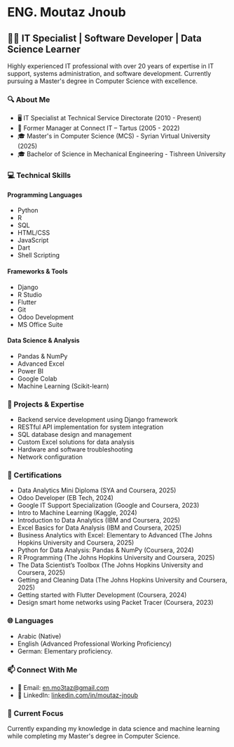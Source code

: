 # ENG. Moutaz Jnoub

## 👨‍💻 IT Specialist | Software Developer | Data Science Learner

Highly experienced IT professional with over 20 years of expertise in IT support, systems administration, and software development. Currently pursuing a Master's degree in Computer Science with excellence.

### 🔍 About Me

- 🖥️ IT Specialist at Technical Service Directorate (2010 - Present)
- 🏪 Former Manager at Connect IT – Tartus (2005 - 2022)
- 🎓 Master's in Computer Science (MCS) - Syrian Virtual University (2025)
- 🎓 Bachelor of Science in Mechanical Engineering - Tishreen University

### 💻 Technical Skills

#### Programming Languages
- Python
- R
- SQL
- HTML/CSS
- JavaScript
- Dart
- Shell Scripting

#### Frameworks & Tools
- Django
- R Studio
- Flutter
- Git
- Odoo Development
- MS Office Suite

#### Data Science & Analysis
- Pandas & NumPy
- Advanced Excel
- Power BI
- Google Colab
- Machine Learning (Scikit-learn)

### 🚀 Projects & Expertise

- Backend service development using Django framework
- RESTful API implementation for system integration
- SQL database design and management
- Custom Excel solutions for data analysis
- Hardware and software troubleshooting
- Network configuration

### 📜 Certifications

- Data Analytics Mini Diploma (SYA and Coursera, 2025)
- Odoo Developer (EB Tech, 2024)
- Google IT Support Specialization (Google and Coursera, 2023)
- Intro to Machine Learning (Kaggle, 2024)
- Introduction to Data Analytics (IBM and Coursera, 2025)
- Excel Basics for Data Analysis (IBM and Coursera, 2025)
- Business Analytics with Excel: Elementary to Advanced (The Johns Hopkins University and Coursera, 2025)
- Python for Data Analysis: Pandas & NumPy (Coursera, 2024)
- R Programming (The Johns Hopkins University and Coursera, 2025)
- The Data Scientist’s Toolbox (The Johns Hopkins University and Coursera, 2025)
- Getting and Cleaning Data (The Johns Hopkins University and Coursera, 2025)
- Getting started with Flutter Development (Coursera, 2024)
- Design smart home networks using Packet Tracer (Coursera, 2023)

### 🌐 Languages

- Arabic (Native)
- English (Advanced Professional Working Proficiency)
- German: Elementary proficiency.

### 📫 Connect With Me

- 📧 Email: en.mo3taz@gmail.com
- 🔗 LinkedIn: [linkedin.com/in/moutaz-jnoub](https://linkedin.com/in/moutaz-jnoub)

### 🌱 Current Focus

Currently expanding my knowledge in data science and machine learning while completing my Master's degree in Computer Science.
